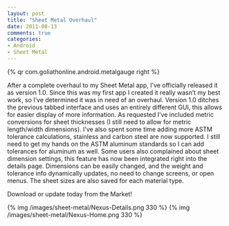 ```yaml
---
layout: post
title: "Sheet Metal Overhaul"
date: 2011-08-13
comments: true
categories:
- Android
- Sheet Metal
---
```


{% qr com.goliathonline.android.metalgauge right %}

After a complete overhaul to my Sheet Metal app, I’ve officially released it as version 1.0. Since this was my first app I created it really wasn’t my best work, so I’ve determined it was in need of an overhaul. Version 1.0 ditches the previous tabbed interface and uses an entirely different GUI, this allows for easier display of more information. As requested I’ve included metric conversions for sheet thicknesses (I still need to allow for metric length/width dimensions). I’ve also spent some time adding more ASTM tolerance calculations, stainless and carbon steel are now supported. I still need to get my hands on the ASTM aluminum standards so I can add tolerances for aluminum as well. Some users also complained about sheet dimension settings, this feature has now been integrated right into the details page. Dimensions can be easily changed, and the weight and tolerance info dynamically updates, no need to change screens, or open menus. The sheet sizes are also saved for each material type.

Download or update today from the Market!

<!-- more -->

{% img /images/sheet-metal/Nexus-Details.png 330 %}
{% img /images/sheet-metal/Nexus-Home.png 330 %}
